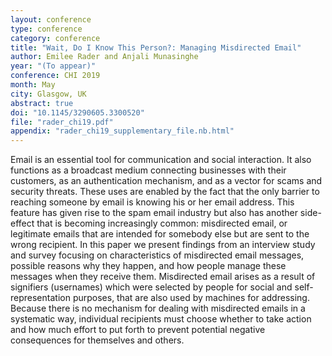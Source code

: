 ```yaml
---
layout: conference
type: conference
category: conference
title: "Wait, Do I Know This Person?: Managing Misdirected Email"
author: Emilee Rader and Anjali Munasinghe
year: "(To appear)"
conference: CHI 2019
month: May
city: Glasgow, UK
abstract: true
doi: "10.1145/3290605.3300520"
file: "rader_chi19.pdf"
appendix: "rader_chi19_supplementary_file.nb.html"
---
```


Email is an essential tool for communication and social interaction. It also functions as a broadcast medium connecting businesses with their customers, as an authentication mechanism, and as a vector for scams and security threats. These uses are enabled by the fact that the only barrier to reaching someone by email is knowing his or her email address. This feature has given rise to the spam email industry but also has another side-effect that is becoming increasingly common: misdirected email, or legitimate emails that are intended for somebody else but are sent to the wrong recipient. In this paper we present findings from an interview study and survey focusing on characteristics of misdirected email messages, possible reasons why they happen, and how people manage these messages when they receive them. Misdirected email arises as a result of signifiers (usernames) which were selected by people for social and self-representation purposes, that are also used by machines for addressing. Because there is no mechanism for dealing with misdirected emails in a systematic way, individual recipients must choose whether to take action and how much effort to put forth to prevent potential negative consequences for themselves and others.


<!--

tags: curation
acmdl: "https://dl.acm.org/citation.cfm?id=3173677" 
pages: "Paper No. 103"

-->

